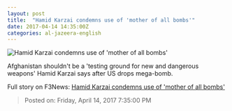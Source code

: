 ```yaml
---
layout: post
title:  "Hamid Karzai condemns use of 'mother of all bombs'"
date: 2017-04-14 14:35:00Z
categories: al-jazeera-english
---
```


![Hamid Karzai condemns use of 'mother of all bombs'](http://www.aljazeera.com/mritems/Images/2017/4/14/8bb3313959ae472e9cb24307a9e175f4_18.jpg)

Afghanistan shouldn't be a 'testing ground for new and dangerous weapons' Hamid Karzai says after US drops mega-bomb.


Full story on F3News: [Hamid Karzai condemns use of 'mother of all bombs'](http://www.f3nws.com/n/4tUHkG)

> Posted on: Friday, April 14, 2017 7:35:00 PM
